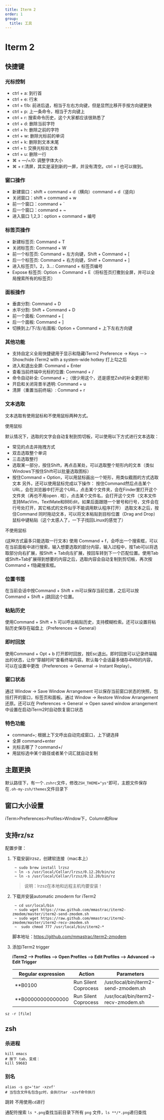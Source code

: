 ```yaml
---
title: Iterm 2
order: 1
group:
  title: 工具
---
```


# Iterm 2

## 快捷键

### 光标控制

- ctrl + a: 到行首
- ctrl + e: 行末
- ctrl + f/b: 前进后退，相当于左右方向键，但是显然比移开手按方向键更快
- ctrl + p: 上一条命令，相当于方向键上
- ctrl + r: 搜索命令历史，这个大家都应该很熟悉了
- ctrl + d: 删除当前字符
- ctrl + h: 删除之前的字符
- ctrl + w: 删除光标前的单词
- ctrl + k: 删除到文本末尾
- ctrl + t: 交换光标处文本
- ctrl + u: 删除一行
- ⌘ + —/+/0: 调整字体大小
- ⌘ + r:清屏，其实是滚到新的一屏，并没有清空。ctrl + l 也可以做到。

### 窗口操作

- 新建窗口：shift + command + d（横向）command + d（竖向）
- 关闭窗口：shift + command + w
- 前一个窗口：command + `
- 后一个窗口：command + ~
- 进入窗口 1,2,3：option + command + 编号

### 标签页操作

- 新建标签页: Command + T
- 关闭标签页: Command + W
- 前一个标签页: Command + 左方向键，Shift + Command + [
- 后一个标签页: Command + 右方向键，Shitf + Command + ]
- 进入标签页1，2，3…: Command + 标签页编号
- Expose 标签页: Option + Command + E（将标签页打撒到全屏，并可以全局搜索所有的标签页）

### 面板操作

- 垂直分割: Command + D
- 水平分割: Shift + Command + D
- 前一个面板: Command + [
- 后一个面板: Command + ]
- 切换到上/下/左/右面板: Option + Command + 上下左右方向键

### 其他功能

- 支持自定义全局快捷键用于显示和隐藏iTerm2 Preference -> Keys －> Show/hide iTerm2 with a system-wide hotkey 打上勾之后
- 进入和退出全屏: Command + Enter
- 查看当前终端中光标的位置: Command + /
- 命令自动补全: Command + ;（很少用这个，还是感觉Zsh的补全更好用）
- 开启和关闭背景半透明: Command + u
- 清屏（重置当前终端）: Command + r

### 文本选取

文本选取有使用鼠标和不使用鼠标两种方式。

使用鼠标

默认情况下，选取的文字会自动复制到剪切板，可以使用以下方式进行文本选取：

- 常见的点击并拖拽方式
- 双击选取整个单词
- 三击选取整行
- 选取某一部分，按住Shift，再点击某处，可以选取整个矩形内的文本（类似Windows下按住Shift可以批量选取图标）
- 按住Command + Option，可以用鼠标画出一个矩形，用类似截图的方式选取文本 另外，还可以使用鼠标完成以下操作： 按住Command然后点击某个URL，会在浏览器中打开这个URL，点击某个文件夹，会在Finder里打开这个文件夹（再也不用open . 啦），点击某个文件名，会打开这个文件（文本文件支持MacVim，TextMate和BBEdit，如果后面跟随一个冒号和行号，文件会在行号处打开，其它格式的文件似乎不能调用默认程序打开） 选取文本之后，按住Command 同时拖动文本，可以将文本粘贴到目标位置（Drag and Drop） 鼠标中键粘贴（这个太感人了，一下子找回Linux的感觉了）

不使用鼠标

(这种方式最多只能选取一行文本) 使用 Command + f，会呼出一个搜索框，可以在当前面板中进行搜索，输入想要选取的部分内容，输入过程中，按Tab可以将选取部分向右扩展，按Shift + Tab向左扩展，按回车转到下一个匹配位置。使用Tab或Shift+Tab扩展得到想要的内容之后，选取内容会自动复制到剪切板，再次按Command + f隐藏搜索框。

### 位置书签

在当前会话中按Command + Shift + m可以保存当前位置，之后可以按Command + Shift + j跳回这个位置。

### 粘贴历史

使用Command + Shift + h 可以呼出粘贴历史，支持模糊检索。还可以设置将粘贴历史保存在磁盘上（Preferences -> General）

### 即时回放

使用Command + Opt + b 打开即时回放，按Esc退出。即时回放可以记录终端输出的状态，让你“穿越时间”查看终端内容。默认每个会话最多储存4MB的内容，可以在设置中更改（Preferences -> Genernal -> Instant Replay）。

### 窗口状态

通过 Window -> Save Window Arrangement 可以保存当前窗口状态的快照，包括打开的窗口，标签页和面板。通过 Window -> Restore Window Arrangement 还原。还可以在 Preferences -> General -> Open saved window arrangement 中设置在启动iTerm2时自动恢复窗口状态

### 特色功能

- command+; 根据上下文呼出自动完成窗口，上下键选择
- 全屏 command+enter
- 光标去哪了？command+/
- 用鼠标选中某个路径或者某个词汇就自动复制

## 主题更换

默认路径下，有一个`.zshrc`文件，修改`ZSH_THEME="ys"`即可，主题文件保存在`.oh-my-zsh/themes`文件目录下

## 窗口大小设置

iTerm>Preferences>Profiles>Window下，Column和Row

## 支持rz/sz

配置步骤：

1. 下载安装lrzsz，创建软连接（mac本上）

   ```shell
    ~ sudo brew install lrzsz
    ~ ln -s /usr/local/Cellar/lrzsz/0.12.20/bin/sz
    ~ ln -s /usr/local/Cellar/lrzsz/0.12.20/bin/rz
   ```

   > 说明：lrzsz在本地和远程主机均要安装！

2. 下载并安装automatic zmoderm for iTerm2

   ```shell
    ~ cd usr/local/bin
    ~ sudo wget https://raw.github.com/mmastrac/iterm2-zmodem/master/iterm2-send-zmodem.sh
    ~ sudo wget https://raw.github.com/mmastrac/iterm2-zmodem/master/iterm2-recv-zmodem.sh
    ~  sudo chmod 777 /usr/local/bin/iterm2-*
   ```

   脚本地址：https://github.com/mmastrac/iterm2-zmodem

3. 添加iTerm2 trigger

   **iTerm2 --> Profiles --> Open Profiles --> Edit Profiles --> Advanced --> Edit Trigger**

   | Regular expression  | Action               | Parameters                           |
   | ------------------- | -------------------- | ------------------------------------ |
   | \*\*B0100           | Run Silent Coprocess | /usr/local/bin/iterm2-send-zmodem.sh |
   | \*\*B00000000000000 | Run Silent Coprocess | /usr/local/bin/iterm2-recv-zmodem.sh |

```shell
sz -r [file]
```

## zsh

### 杀进程

```shell
kill emacs
# 按下 tab，变成：
kill 59683
```

### 别名

```shell
alias -s gz='tar -xzvf'
# 当包含文件名包含gz时，会执行tar -xzvf命令执行
```

跳转 不用使用`cd`进行

通配符搜索 `ls *.png`查找当前目录下所有 `png` 文件，`ls **/*.png`递归查找